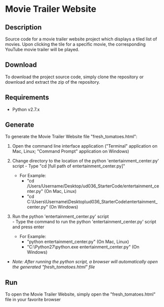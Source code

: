 # Movie Trailer Website

**Description**
---------------
Source code for a movie trailer website project which displays a tiled list of movies. Upon clicking the tile for a specific movie, the corresponding YouTube movie trailer will be played.

**Download**
---------------
To download the project source code, simply clone the repository or download and extract the zip of the repository.

**Requirements**
---------------
- Python v2.7.x

**Generate**
---------------
To generate the Movie Trailer Website file "fresh_tomatoes.html":
  1. Open the command line interface application ("Terminal" application on Mac, Linux; "Command Prompt" application on Windows)
  
  2. Change directory to the location of the python 'entertainment_center.py' script
    - Type "cd [full path of entertainment_center.py]"  
      - For Example:  
        - "cd /Users/Username/Desktop/ud036_StarterCode/entertainment_center.py" (On Mac, Linux)  
        - "cd C:\Users\Username\Desktop\ud036_StarterCode\entertainment_center.py" (On Windows)
        
  3. Run the python 'entertainment_center.py' script  
    - Type the command to run the python 'entertainment_center.py' script and press enter  
      - For Example:  
        - "python entertainment_center.py" (On Mac, Linux)  
        - "C:\Python27\python.exe entertainment_center.py" (On Windows)  
- *Note: After running the python script, a browser will automatically open the generated "fresh_tomatoes.html" file*
  
**Run**
---------------
To open the Movie Trailer Website, simply open the "fresh_tomatoes.html" file in your favorite browser
